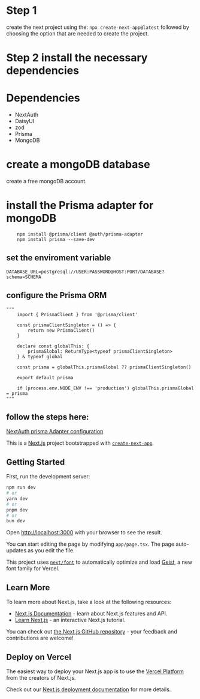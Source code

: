 # Step 1
create the next project using the:
`npx create-next-app@latest`
followed by choosing the option that are needed to create the project.

# Step 2 install the necessary dependencies
# Dependencies
- NextAuth
- DaisyUI
- zod
- Prisma
- MongoDB

# create a mongoDB database
create a free mongoDB account.

# install the Prisma adapter for mongoDB
        npm install @prisma/client @auth/prisma-adapter
        npm install prisma --save-dev
## set the enviroment variable
    DATABASE_URL=postgresql://USER:PASSWORD@HOST:PORT/DATABASE?schema=SCHEMA
## configure the Prisma ORM
    """
        import { PrismaClient } from '@prisma/client'

        const prismaClientSingleton = () => {
            return new PrismaClient()
        }

        declare const globalThis: {
            prismaGlobal: ReturnType<typeof prismaClientSingleton>
        } & typeof global

        const prisma = globalThis.prismaGlobal ?? prismaClientSingleton()

        export default prisma

        if (process.env.NODE_ENV !== 'production') globalThis.prismaGlobal = prisma
    """

## follow the steps here:
[NextAuth prisma Adapter configuration](https://authjs.dev/getting-started/adapters/prisma?framework=next-js)
    

This is a [Next.js](https://nextjs.org) project bootstrapped with [`create-next-app`](https://nextjs.org/docs/app/api-reference/cli/create-next-app).

## Getting Started

First, run the development server:

```bash
npm run dev
# or
yarn dev
# or
pnpm dev
# or
bun dev
```

Open [http://localhost:3000](http://localhost:3000) with your browser to see the result.

You can start editing the page by modifying `app/page.tsx`. The page auto-updates as you edit the file.

This project uses [`next/font`](https://nextjs.org/docs/app/building-your-application/optimizing/fonts) to automatically optimize and load [Geist](https://vercel.com/font), a new font family for Vercel.

## Learn More

To learn more about Next.js, take a look at the following resources:

- [Next.js Documentation](https://nextjs.org/docs) - learn about Next.js features and API.
- [Learn Next.js](https://nextjs.org/learn) - an interactive Next.js tutorial.

You can check out [the Next.js GitHub repository](https://github.com/vercel/next.js) - your feedback and contributions are welcome!

## Deploy on Vercel

The easiest way to deploy your Next.js app is to use the [Vercel Platform](https://vercel.com/new?utm_medium=default-template&filter=next.js&utm_source=create-next-app&utm_campaign=create-next-app-readme) from the creators of Next.js.

Check out our [Next.js deployment documentation](https://nextjs.org/docs/app/building-your-application/deploying) for more details.
